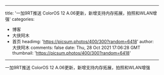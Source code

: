 
---
title: '一加9RT推送 ColorOS 12 A.06更新，新增支持内存拓展，拍照和WLAN增强'
categories: 
 - 博客
 - 大侠阿木
 - 首页
headimg: 'https://picsum.photos/400/300?random=6418'
author: 大侠阿木
comments: false
date: Thu, 28 Oct 2021 17:06:28 GMT
thumbnail: 'https://picsum.photos/400/300?random=6418'
---

<div>   
一加9RT推送 ColorOS 12 A.06更新，新增支持内存拓展，拍照和WLAN增强  
</div>
            